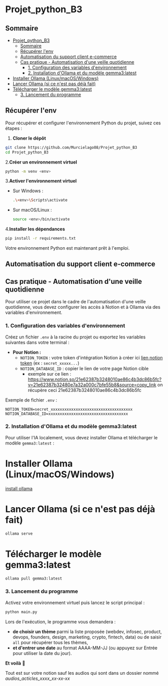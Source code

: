 # Projet_python_B3

## Sommaire

- [Projet\_python\_B3](#projet_python_b3)
  - [Sommaire](#sommaire)
  - [Récupérer l'env](#récupérer-lenv)
  - [Automatisation du support client e-commerce](#automatisation-du-support-client-e-commerce)
  - [Cas pratique - Automatisation d'une veille quotidienne](#cas-pratique---automatisation-dune-veille-quotidienne)
    - [1. Configuration des variables d'environnement](#1-configuration-des-variables-denvironnement)
    - [2. Installation d'Ollama et du modèle gemma3:latest](#2-installation-dollama-et-du-modèle-gemma3latest)
- [Installer Ollama (Linux/macOS/Windows)](#installer-ollama-linuxmacoswindows)
- [Lancer Ollama (si ce n'est pas déjà fait)](#lancer-ollama-si-ce-nest-pas-déjà-fait)
- [Télécharger le modèle gemma3:latest](#télécharger-le-modèle-gemma3latest)
    - [3. Lancement du programme](#3-lancement-du-programme)

## Récupérer l'env

Pour récupérer et configurer l'environnement Python du projet, suivez ces étapes :

1. **Cloner le dépôt**  

  ```bash
  git clone https://github.com/Murcielago08/Projet_python_B3
  cd Projet_python_B3
  ```

2.**Créer un environnement virtuel**  

  ```bash
  python -m venv <env>
  ```

3.**Activer l'environnement virtuel**  

- Sur Windows :

    ```bash
    .\<env>\Scripts\activate
    ```

- Sur macOS/Linux :

    ```bash
    source <env>/bin/activate
    ```

4.**Installer les dépendances**  

  ```bash
  pip install -r requirements.txt
  ```

Votre environnement Python est maintenant prêt à l'emploi.

## Automatisation du support client e-commerce

## Cas pratique - Automatisation d'une veille quotidienne

Pour utiliser ce projet dans le cadre de l'automatisation d'une veille quotidienne, vous devez configurer les accès à Notion et à Ollama via des variables d'environnement.

### 1. Configuration des variables d'environnement

Créez un fichier `.env` à la racine du projet ou exportez les variables suivantes dans votre terminal :

- **Pour Notion :**
  - `NOTION_TOKEN` : votre token d'intégration Notion à créer ici [lien notion token](https://www.notion.so/profile/integrations) (ex : `secret_xxxxx...`)
  - `NOTION_DATABASE_ID` : copier le lien de votre page Notion cible 
    - exemple sur ce lien : https://www.notion.so/21e62387b3248010ae86c4b3dc86b5fc?v=21e62387b32480e7a32a000c7bfe55b8&source=copy_link on récupère ceci 21e62387b3248010ae86c4b3dc86b5fc

Exemple de fichier `.env` :
```env
NOTION_TOKEN=secret_xxxxxxxxxxxxxxxxxxxxxxxxxxxxxxxxxxxx
NOTION_DATABASE_ID=xxxxxxxxxxxxxxxxxxxxxxxxxxxxxxxxxxx
```

### 2. Installation d'Ollama et du modèle gemma3:latest

Pour utiliser l'IA localement, vous devez installer Ollama et télécharger le modèle `gemma3:latest` :


# Installer Ollama (Linux/macOS/Windows)
[install ollama](https://ollama.com/download)

# Lancer Ollama (si ce n'est pas déjà fait)
```bash
ollama serve
```

# Télécharger le modèle gemma3:latest
```bash
ollama pull gemma3:latest
```

### 3. Lancement du programme

Activez votre environnement virtuel puis lancez le script principal :

```bash
python main.py
```

Lors de l'exécution, le programme vous demandera :
- **de choisir un thème** parmi la liste proposée (webdev, infosec, product, devops, founders, design, marketing, crypto, fintech, data) ou de saisir `all` pour récupérer tous les thèmes,
- **et d'entrer une date** au format AAAA-MM-JJ (ou appuyez sur Entrée pour utiliser la date du jour).

**Et voilà** 🎉

Tout est sur votre notion sauf les audios qui sont dans un dossier nommé *audios_acticles_xxxx_xx-xx-xx* 
